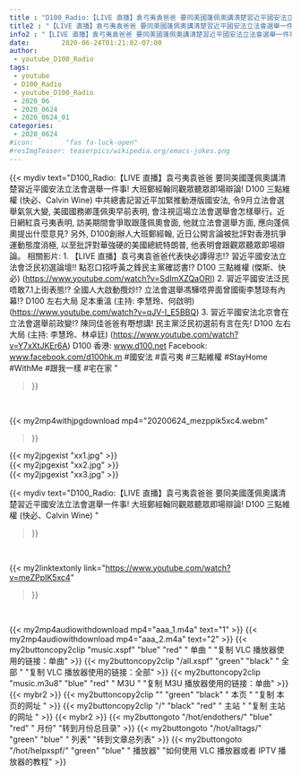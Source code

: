 ```yaml
---
title : "D100_Radio:【LIVE 直播】袁弓夷袁爸爸 要同美國蓬佩奧講清楚習近平國安法立法會選舉一件事! 大班鄭經翰同觀眾聽眾即場辯論!  D100 三點維權 (快必、Calvin Wine) "
title2 : "【LIVE 直播】袁弓夷袁爸爸 要同美國蓬佩奧講清楚習近平國安法立法會選舉一件事! 大班鄭經翰同觀眾聽眾即場辯論!  D100 三點維權 (快必、Calvin Wine) "
info2 : "【LIVE 直播】袁弓夷袁爸爸 要同美國蓬佩奧講清楚習近平國安法立法會選舉一件事! 大班鄭經翰同觀眾聽眾即場辯論!  D100 三點維權 (快必、Calvin Wine)  中共總書記習近平加緊推動港版國安法, 令9月立法會選舉氣氛大變, 美國國務卿蓬佩奧早前表明, 會注視這場立法會選舉會怎樣舉行。近日網紅袁弓夷表明, 訪美期間會爭取跟蓬佩奧會面, 他就立法會選舉方面, 應向蓬佩奧提出什麼意見? 另外, D100創辦人大班鄭經翰, 近日公開言論被批評對香港抗爭運動態度消極, 以至批評對華強硬的美國總統特朗普, 他表明會跟觀眾聽眾即場辯論。  相關影片: 1. 【LIVE 直播】袁弓夷袁爸爸代表快必譚得志!?  習近平國安法立法會泛民初選論壇!! 點忍口招呼黃之鋒民主黨確認書!?  D100 三點維權 (傑斯、快必) (https://www.youtube.com/watch?v=SdImXZQaORI) 2. 習近平國安法泛民唔敢7.1上街表態!? 全國人大啟動攬炒!? 立法會選舉馮驊唔畀面曾國衞李慧琼有內幕!?  D100 左右大局 足本重溫 (主持: 李慧玲、何啟明) (https://www.youtube.com/watch?v=qJV-I_E5BBQ) 3. 習近平國安法北京會在立法會選舉前政變!? 陳同佳爸爸有嘢想講! 民主黨泛民初選前有言在先!  D100 左右大局 (主持: 李慧玲、林卓廷) (https://www.youtube.com/watch?v=Y7xXtJKEr6A)  D100 香港: www.d100.net Facebook: www.facebook.com/d100hk.m  #國安法 #袁弓夷 #三點維權 #StayHome #WithMe #跟我一樣 #宅在家 "
date:        2020-06-24T01:21:02-07:00
author:
 - youtube_D100_Radio
tags:
 - youtube
 - D100_Radio
 - youtube_D100_Radio
 - 2020_06
 - 2020_0624
 - 2020_0624_01
categories:
 - 2020_0624
#icon:        "fas fa-lock-open"
#resImgTeaser: teaserpics/wikipedia.org/emacs-jokes.png
---
```


{{< mydiv text="D100_Radio:【LIVE 直播】袁弓夷袁爸爸 要同美國蓬佩奧講清楚習近平國安法立法會選舉一件事! 大班鄭經翰同觀眾聽眾即場辯論!  D100 三點維權 (快必、Calvin Wine)  中共總書記習近平加緊推動港版國安法, 令9月立法會選舉氣氛大變, 美國國務卿蓬佩奧早前表明, 會注視這場立法會選舉會怎樣舉行。近日網紅袁弓夷表明, 訪美期間會爭取跟蓬佩奧會面, 他就立法會選舉方面, 應向蓬佩奧提出什麼意見? 另外, D100創辦人大班鄭經翰, 近日公開言論被批評對香港抗爭運動態度消極, 以至批評對華強硬的美國總統特朗普, 他表明會跟觀眾聽眾即場辯論。  相關影片: 1. 【LIVE 直播】袁弓夷袁爸爸代表快必譚得志!?  習近平國安法立法會泛民初選論壇!! 點忍口招呼黃之鋒民主黨確認書!?  D100 三點維權 (傑斯、快必) (https://www.youtube.com/watch?v=SdImXZQaORI) 2. 習近平國安法泛民唔敢7.1上街表態!? 全國人大啟動攬炒!? 立法會選舉馮驊唔畀面曾國衞李慧琼有內幕!?  D100 左右大局 足本重溫 (主持: 李慧玲、何啟明) (https://www.youtube.com/watch?v=qJV-I_E5BBQ) 3. 習近平國安法北京會在立法會選舉前政變!? 陳同佳爸爸有嘢想講! 民主黨泛民初選前有言在先!  D100 左右大局 (主持: 李慧玲、林卓廷) (https://www.youtube.com/watch?v=Y7xXtJKEr6A)  D100 香港: www.d100.net Facebook: www.facebook.com/d100hk.m  #國安法 #袁弓夷 #三點維權 #StayHome #WithMe #跟我一樣 #宅在家 "
>}}
<br>


{{< my2mp4withjpgdownload mp4="20200624_mezppik5xc4.webm"
>}}

{{< my2jpgexist "xx1.jpg" >}}<br>
{{< my2jpgexist "xx2.jpg" >}}<br>
{{< my2jpgexist "xx3.jpg" >}}<br>



{{< mydiv text="D100_Radio:【LIVE 直播】袁弓夷袁爸爸 要同美國蓬佩奧講清楚習近平國安法立法會選舉一件事! 大班鄭經翰同觀眾聽眾即場辯論!  D100 三點維權 (快必、Calvin Wine) "
>}}
<br>

{{< my2linktextonly link="https://www.youtube.com/watch?v=meZPpIK5xc4"
>}}


<br>

{{< my2mp4audiowithdownload mp4="aaa_1.m4a"    text="1" >}}
{{< my2mp4audiowithdownload mp4="aaa_2.m4a"    text="2" >}}
{{< my2buttoncopy2clip "music.xspf"        "blue"   "red"    " 单曲 "  "复制 VLC 播放器使用的链接：单曲" >}} {{< my2buttoncopy2clip "/all.xspf"         "green"  "black"  " 全部 "  "复制 VLC 播放器使用的链接：全部" >}} {{< my2buttoncopy2clip "music.m3u8"        "blue"   "red"    " M3U  "    "复制 M3U 播放器使用的链接：单曲" >}} {{< mybr2 >}} {{< my2buttoncopy2clip ""                  "green"  "black"  " 本页 "    "复制 本页的网址 " >}} {{< my2buttoncopy2clip "/"                 "black"  "red"    " 主站 "    "复制 主站的网址 " >}} {{< mybr2 >}} {{< my2buttongoto      "/hot/endothers/"   "blue"   "red"    " 月份"   "转到月份总目录" >}} {{< my2buttongoto      "/hot/alltags/"     "green"  "blue"   " 列表"   "转到文章总列表" >}} {{< my2buttongoto      "/hot/helpxspf/"    "green"  "blue"   " 播放器" "如何使用 VLC 播放器或者 IPTV 播放器的教程" >}} 
